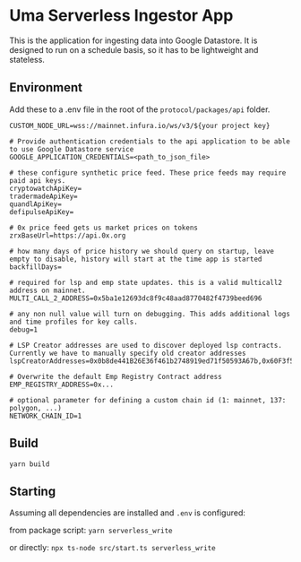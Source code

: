 # Uma Serverless Ingestor App

This is the application for ingesting data into Google Datastore. It is designed to run on a schedule basis, so it has to be lightweight and stateless.

## Environment

Add these to a .env file in the root of the `protocol/packages/api` folder.

```
CUSTOM_NODE_URL=wss://mainnet.infura.io/ws/v3/${your project key}

# Provide authentication credentials to the api application to be able to use Google Datastore service
GOOGLE_APPLICATION_CREDENTIALS=<path_to_json_file>

# these configure synthetic price feed. These price feeds may require paid api keys.
cryptowatchApiKey=
tradermadeApiKey=
quandlApiKey=
defipulseApiKey=

# 0x price feed gets us market prices on tokens
zrxBaseUrl=https://api.0x.org

# how many days of price history we should query on startup, leave empty to disable, history will start at the time app is started
backfillDays=

# required for lsp and emp state updates. this is a valid multicall2 address on mainnet.
MULTI_CALL_2_ADDRESS=0x5ba1e12693dc8f9c48aad8770482f4739beed696

# any non null value will turn on debugging. This adds additional logs and time profiles for key calls.
debug=1

# LSP Creator addresses are used to discover deployed lsp contracts. Currently we have to manually specify old creator addresses
lspCreatorAddresses=0x0b8de441B26E36f461b2748919ed71f50593A67b,0x60F3f5DDE708D097B7F092EFaB2E085AC0a82F42,0x31C893843685f1255A26502eaB5379A3518Aa5a9,0x9504b4ab8cd743b06074757d3B1bE3a3aF9cea10

# Overwrite the default Emp Registry Contract address
EMP_REGISTRY_ADDRESS=0x...

# optional parameter for defining a custom chain id (1: mainnet, 137: polygon, ...)
NETWORK_CHAIN_ID=1
```

## Build

`yarn build`

## Starting

Assuming all dependencies are installed and `.env` is configured:

from package script:
`yarn serverless_write`

or directly:
`npx ts-node src/start.ts serverless_write`
